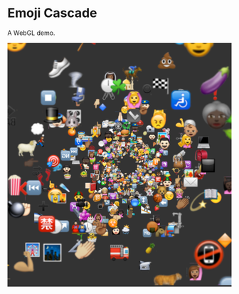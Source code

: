 Emoji Cascade
=============

A WebGL demo.

![Example rendering of the emoji cascade](images/example.png)